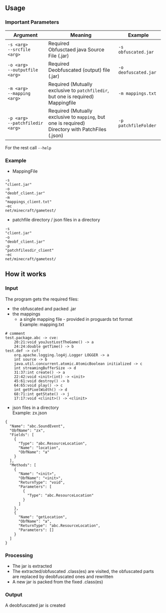 ## Usage 
### Important Parameters

|Argument|Meaning|Example|
|--------|-------|-------|
|``-s <arg>`` <br/>``--srcfile <arg>``|Required<br/> Obfusctaed java Source File (.jar)|``-s obfuscated.jar``|
|``-o <arg>`` <br/>``--outputfile <arg>``|Required<br/> Deobfuscated (output) file (.jar)|``-o deofuscated.jar``|
|``-m <arg>`` <br/>``--mapping <arg>``|Required  (Mutually exclusive to ``patchfiledir``, but one is required)<br/> Mappingfile|``-m mappings.txt``|
|``-p <arg>`` <br/>``--patchfiledir <arg>``|Required (Mutually exclusive to ``mapping``, but one is required)<br/> Directory with PatchFiles (.json)|``-p patchfileFolder``|

For the rest call ``--help``

### Example
- MappingFile
```Shell
-s
"client.jar"
-o
"deobf_client.jar"
-m
"mappings_client.txt"
-ec
net/minecraft/gametest/
```
- patchfile directory / json files in a directory
```Shell
-s
"client.jar"
-o
"deobf_client.jar"
-p
"patchfilesdir_client"
-ec
net/minecraft/gametest/
```


## How it works
### Input
The program gets the required files:
  * the obfuscated and packed .jar
  * the mappings
    * a single mapping file - provided in proguards txt format<br/>
  Example: mapping.txt<br/>
```
# comment
test.package.abc -> cve:
    20:21:void youJustLostTheGame() -> a
    24:24:double getTime() -> b
test.def -> cvf:
    org.apache.logging.log4j.Logger LOGGER -> a
    int source -> b
    java.util.concurrent.atomic.AtomicBoolean initialized -> c
    int streamingBufferSize -> d
    31:37:int create() -> a
    22:42:void <init>(int) -> <init>
    45:61:void destroy() -> b
    64:65:void play() -> c
    int getPixelWidth() -> d
    68:71:int getState() -> j
    17:17:void <clinit>() -> <clinit>
```
  * json files in a directory<br/>
     Example: zx.json<br/>
     
```JS
{
  "Name": "abc.SoundEvent",
  "ObfName": "zx",
  "Fields": [
    {
      "Type": "abc.ResourceLocation",
      "Name": "location",
      "ObfName": "a"
    }
  ],
  "Methods": [
    {
      "Name": "<init>",
      "ObfName": "<init>",
      "ReturnType": "void",
      "Parameters": [
        {
          "Type": "abc.ResourceLocation"
        }
      ]
    },
    {
      "Name": "getLocation",
      "ObfName": "a",
      "ReturnType": "abc.ResourceLocation",
      "Parameters": []
    }
  ]
}
```
### Processing
* The jar is extracted
* The extracted/obfuscated .class(es) are visited, the obfuscated parts are replaced by deobfuscated ones and rewritten
* A new jar is packed from the fixed .class(es)

### Output
A deobfuscated jar is created
